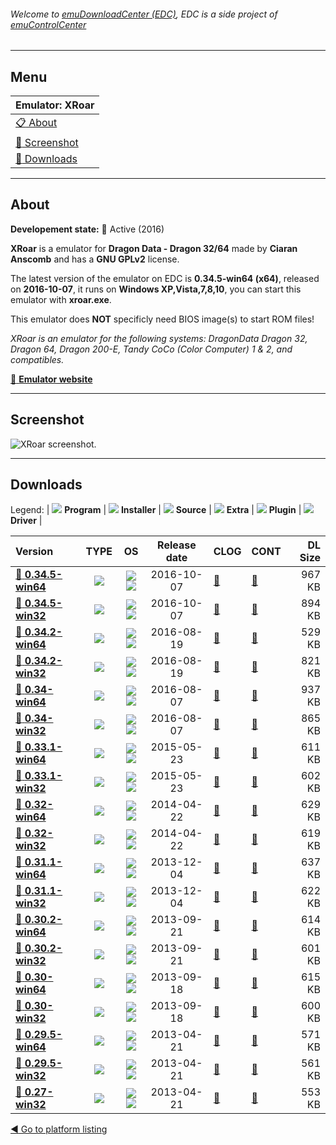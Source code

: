 ###### Welcome to [emuDownloadCenter (EDC)](https://github.com/PhoenixInteractiveNL/emuDownloadCenter/wiki/), EDC is a side project of [emuControlCenter](https://github.com/PhoenixInteractiveNL/emuControlCenter/wiki/)
***
## Menu
| **Emulator: XRoar** |
|:---------|
| [:clipboard: About](#about) |
| [:sunrise: Screenshot](#screenshot) |
| [:floppy_disk: Downloads](#downloads) |
***
## About
**Developement state:** :large_blue_circle: Active (2016)

**XRoar** is a emulator for **Dragon Data - Dragon 32/64** made by **Ciaran Anscomb** and has a **GNU GPLv2** license.

The latest version of the emulator on EDC is **0.34.5-win64 (x64)**, released on **2016-10-07**, it runs on **Windows XP,Vista,7,8,10**, you can start this emulator with **xroar.exe**.

This emulator does **NOT** specificly need BIOS image(s) to start ROM files!

_XRoar is an emulator for the following systems: DragonData Dragon 32, Dragon 64, Dragon 200-E, Tandy CoCo (Color Computer) 1 & 2, and compatibles._

[:link: **Emulator website**](http://www.6809.org.uk/xroar/)
***
## Screenshot
![](https://raw.githubusercontent.com/PhoenixInteractiveNL/emuDownloadCenter/master/hooks/xroar/emulator_screen_01.jpg "XRoar screenshot.")
***
## Downloads
Legend:
| ![](https://raw.githubusercontent.com/wiki/PhoenixInteractiveNL/emuDownloadCenter/images_misc/icon_program_24.png) **Program** | 
![](https://raw.githubusercontent.com/wiki/PhoenixInteractiveNL/emuDownloadCenter/images_misc/icon_installer_24.png) **Installer** | 
![](https://raw.githubusercontent.com/wiki/PhoenixInteractiveNL/emuDownloadCenter/images_misc/icon_source_code_24.png) **Source** | 
![](https://raw.githubusercontent.com/wiki/PhoenixInteractiveNL/emuDownloadCenter/images_misc/icon_extra_24.png) **Extra** | 
![](https://raw.githubusercontent.com/wiki/PhoenixInteractiveNL/emuDownloadCenter/images_misc/icon_plugin_24.png) **Plugin** | 
![](https://raw.githubusercontent.com/wiki/PhoenixInteractiveNL/emuDownloadCenter/images_misc/icon_driver_24.png) **Driver** | 
 
| Version  | TYPE | OS | Release date  | CLOG | CONT | DL Size  |
|:---------|:----:|:--:|:-------------:|:-----|:-----|---------:|
| [:floppy_disk: **0.34.5-win64**](https://github.com/PhoenixInteractiveNL/edc-repo0003/raw/master/xroar/0.34.5-win64.7z) | ![](https://raw.githubusercontent.com/wiki/PhoenixInteractiveNL/emuDownloadCenter/images_misc/icon_program_24.png) | ![](https://raw.githubusercontent.com/wiki/PhoenixInteractiveNL/emuDownloadCenter/images_misc/logo_windows_24.png)![](https://raw.githubusercontent.com/wiki/PhoenixInteractiveNL/emuDownloadCenter/images_misc/icon_64-bit_24.png) | 2016-10-07 | [:page_facing_up:](https://github.com/PhoenixInteractiveNL/edc-repo0003/blob/master/xroar/0.34.5-win64_changelog.txt) | [:mag_right:](https://github.com/PhoenixInteractiveNL/edc-repo0003/blob/master/xroar/0.34.5-win64_contents.txt) | 967 KB |
| [:floppy_disk: **0.34.5-win32**](https://github.com/PhoenixInteractiveNL/edc-repo0003/raw/master/xroar/0.34.5-win32.7z) | ![](https://raw.githubusercontent.com/wiki/PhoenixInteractiveNL/emuDownloadCenter/images_misc/icon_program_24.png) | ![](https://raw.githubusercontent.com/wiki/PhoenixInteractiveNL/emuDownloadCenter/images_misc/logo_windows_24.png)![](https://raw.githubusercontent.com/wiki/PhoenixInteractiveNL/emuDownloadCenter/images_misc/icon_32-bit_24.png) | 2016-10-07 | [:page_facing_up:](https://github.com/PhoenixInteractiveNL/edc-repo0003/blob/master/xroar/0.34.5-win32_changelog.txt) | [:mag_right:](https://github.com/PhoenixInteractiveNL/edc-repo0003/blob/master/xroar/0.34.5-win32_contents.txt) | 894 KB |
| [:floppy_disk: **0.34.2-win64**](https://github.com/PhoenixInteractiveNL/edc-repo0003/raw/master/xroar/0.34.2-win64.7z) | ![](https://raw.githubusercontent.com/wiki/PhoenixInteractiveNL/emuDownloadCenter/images_misc/icon_program_24.png) | ![](https://raw.githubusercontent.com/wiki/PhoenixInteractiveNL/emuDownloadCenter/images_misc/logo_windows_24.png)![](https://raw.githubusercontent.com/wiki/PhoenixInteractiveNL/emuDownloadCenter/images_misc/icon_64-bit_24.png) | 2016-08-19 | [:page_facing_up:](https://github.com/PhoenixInteractiveNL/edc-repo0003/blob/master/xroar/0.34.2-win64_changelog.txt) | [:mag_right:](https://github.com/PhoenixInteractiveNL/edc-repo0003/blob/master/xroar/0.34.2-win64_contents.txt) | 529 KB |
| [:floppy_disk: **0.34.2-win32**](https://github.com/PhoenixInteractiveNL/edc-repo0003/raw/master/xroar/0.34.2-win32.7z) | ![](https://raw.githubusercontent.com/wiki/PhoenixInteractiveNL/emuDownloadCenter/images_misc/icon_program_24.png) | ![](https://raw.githubusercontent.com/wiki/PhoenixInteractiveNL/emuDownloadCenter/images_misc/logo_windows_24.png)![](https://raw.githubusercontent.com/wiki/PhoenixInteractiveNL/emuDownloadCenter/images_misc/icon_32-bit_24.png) | 2016-08-19 | [:page_facing_up:](https://github.com/PhoenixInteractiveNL/edc-repo0003/blob/master/xroar/0.34.2-win32_changelog.txt) | [:mag_right:](https://github.com/PhoenixInteractiveNL/edc-repo0003/blob/master/xroar/0.34.2-win32_contents.txt) | 821 KB |
| [:floppy_disk: **0.34-win64**](https://github.com/PhoenixInteractiveNL/edc-repo0003/raw/master/xroar/0.34-win64.7z) | ![](https://raw.githubusercontent.com/wiki/PhoenixInteractiveNL/emuDownloadCenter/images_misc/icon_program_24.png) | ![](https://raw.githubusercontent.com/wiki/PhoenixInteractiveNL/emuDownloadCenter/images_misc/logo_windows_24.png)![](https://raw.githubusercontent.com/wiki/PhoenixInteractiveNL/emuDownloadCenter/images_misc/icon_64-bit_24.png) | 2016-08-07 | [:page_facing_up:](https://github.com/PhoenixInteractiveNL/edc-repo0003/blob/master/xroar/0.34-win64_changelog.txt) | [:mag_right:](https://github.com/PhoenixInteractiveNL/edc-repo0003/blob/master/xroar/0.34-win64_contents.txt) | 937 KB |
| [:floppy_disk: **0.34-win32**](https://github.com/PhoenixInteractiveNL/edc-repo0003/raw/master/xroar/0.34-win32.7z) | ![](https://raw.githubusercontent.com/wiki/PhoenixInteractiveNL/emuDownloadCenter/images_misc/icon_program_24.png) | ![](https://raw.githubusercontent.com/wiki/PhoenixInteractiveNL/emuDownloadCenter/images_misc/logo_windows_24.png)![](https://raw.githubusercontent.com/wiki/PhoenixInteractiveNL/emuDownloadCenter/images_misc/icon_32-bit_24.png) | 2016-08-07 | [:page_facing_up:](https://github.com/PhoenixInteractiveNL/edc-repo0003/blob/master/xroar/0.34-win32_changelog.txt) | [:mag_right:](https://github.com/PhoenixInteractiveNL/edc-repo0003/blob/master/xroar/0.34-win32_contents.txt) | 865 KB |
| [:floppy_disk: **0.33.1-win64**](https://github.com/PhoenixInteractiveNL/edc-repo0003/raw/master/xroar/0.33.1-win64.7z) | ![](https://raw.githubusercontent.com/wiki/PhoenixInteractiveNL/emuDownloadCenter/images_misc/icon_program_24.png) | ![](https://raw.githubusercontent.com/wiki/PhoenixInteractiveNL/emuDownloadCenter/images_misc/logo_windows_24.png)![](https://raw.githubusercontent.com/wiki/PhoenixInteractiveNL/emuDownloadCenter/images_misc/icon_64-bit_24.png) | 2015-05-23 | [:page_facing_up:](https://github.com/PhoenixInteractiveNL/edc-repo0003/blob/master/xroar/0.33.1-win64_changelog.txt) | [:mag_right:](https://github.com/PhoenixInteractiveNL/edc-repo0003/blob/master/xroar/0.33.1-win64_contents.txt) | 611 KB |
| [:floppy_disk: **0.33.1-win32**](https://github.com/PhoenixInteractiveNL/edc-repo0003/raw/master/xroar/0.33.1-win32.7z) | ![](https://raw.githubusercontent.com/wiki/PhoenixInteractiveNL/emuDownloadCenter/images_misc/icon_program_24.png) | ![](https://raw.githubusercontent.com/wiki/PhoenixInteractiveNL/emuDownloadCenter/images_misc/logo_windows_24.png)![](https://raw.githubusercontent.com/wiki/PhoenixInteractiveNL/emuDownloadCenter/images_misc/icon_32-bit_24.png) | 2015-05-23 | [:page_facing_up:](https://github.com/PhoenixInteractiveNL/edc-repo0003/blob/master/xroar/0.33.1-win32_changelog.txt) | [:mag_right:](https://github.com/PhoenixInteractiveNL/edc-repo0003/blob/master/xroar/0.33.1-win32_contents.txt) | 602 KB |
| [:floppy_disk: **0.32-win64**](https://github.com/PhoenixInteractiveNL/edc-repo0003/raw/master/xroar/0.32-win64.7z) | ![](https://raw.githubusercontent.com/wiki/PhoenixInteractiveNL/emuDownloadCenter/images_misc/icon_program_24.png) | ![](https://raw.githubusercontent.com/wiki/PhoenixInteractiveNL/emuDownloadCenter/images_misc/logo_windows_24.png)![](https://raw.githubusercontent.com/wiki/PhoenixInteractiveNL/emuDownloadCenter/images_misc/icon_64-bit_24.png) | 2014-04-22 | [:page_facing_up:](https://github.com/PhoenixInteractiveNL/edc-repo0003/blob/master/xroar/0.32-win64_changelog.txt) | [:mag_right:](https://github.com/PhoenixInteractiveNL/edc-repo0003/blob/master/xroar/0.32-win64_contents.txt) | 629 KB |
| [:floppy_disk: **0.32-win32**](https://github.com/PhoenixInteractiveNL/edc-repo0003/raw/master/xroar/0.32-win32.7z) | ![](https://raw.githubusercontent.com/wiki/PhoenixInteractiveNL/emuDownloadCenter/images_misc/icon_program_24.png) | ![](https://raw.githubusercontent.com/wiki/PhoenixInteractiveNL/emuDownloadCenter/images_misc/logo_windows_24.png)![](https://raw.githubusercontent.com/wiki/PhoenixInteractiveNL/emuDownloadCenter/images_misc/icon_32-bit_24.png) | 2014-04-22 | [:page_facing_up:](https://github.com/PhoenixInteractiveNL/edc-repo0003/blob/master/xroar/0.32-win32_changelog.txt) | [:mag_right:](https://github.com/PhoenixInteractiveNL/edc-repo0003/blob/master/xroar/0.32-win32_contents.txt) | 619 KB |
| [:floppy_disk: **0.31.1-win64**](https://github.com/PhoenixInteractiveNL/edc-repo0003/raw/master/xroar/0.31.1-win64.7z) | ![](https://raw.githubusercontent.com/wiki/PhoenixInteractiveNL/emuDownloadCenter/images_misc/icon_program_24.png) | ![](https://raw.githubusercontent.com/wiki/PhoenixInteractiveNL/emuDownloadCenter/images_misc/logo_windows_24.png)![](https://raw.githubusercontent.com/wiki/PhoenixInteractiveNL/emuDownloadCenter/images_misc/icon_64-bit_24.png) | 2013-12-04 | [:page_facing_up:](https://github.com/PhoenixInteractiveNL/edc-repo0003/blob/master/xroar/0.31.1-win64_changelog.txt) | [:mag_right:](https://github.com/PhoenixInteractiveNL/edc-repo0003/blob/master/xroar/0.31.1-win64_contents.txt) | 637 KB |
| [:floppy_disk: **0.31.1-win32**](https://github.com/PhoenixInteractiveNL/edc-repo0003/raw/master/xroar/0.31.1-win32.7z) | ![](https://raw.githubusercontent.com/wiki/PhoenixInteractiveNL/emuDownloadCenter/images_misc/icon_program_24.png) | ![](https://raw.githubusercontent.com/wiki/PhoenixInteractiveNL/emuDownloadCenter/images_misc/logo_windows_24.png)![](https://raw.githubusercontent.com/wiki/PhoenixInteractiveNL/emuDownloadCenter/images_misc/icon_32-bit_24.png) | 2013-12-04 | [:page_facing_up:](https://github.com/PhoenixInteractiveNL/edc-repo0003/blob/master/xroar/0.31.1-win32_changelog.txt) | [:mag_right:](https://github.com/PhoenixInteractiveNL/edc-repo0003/blob/master/xroar/0.31.1-win32_contents.txt) | 622 KB |
| [:floppy_disk: **0.30.2-win64**](https://github.com/PhoenixInteractiveNL/edc-repo0003/raw/master/xroar/0.30.2-win64.7z) | ![](https://raw.githubusercontent.com/wiki/PhoenixInteractiveNL/emuDownloadCenter/images_misc/icon_program_24.png) | ![](https://raw.githubusercontent.com/wiki/PhoenixInteractiveNL/emuDownloadCenter/images_misc/logo_windows_24.png)![](https://raw.githubusercontent.com/wiki/PhoenixInteractiveNL/emuDownloadCenter/images_misc/icon_64-bit_24.png) | 2013-09-21 | [:page_facing_up:](https://github.com/PhoenixInteractiveNL/edc-repo0003/blob/master/xroar/0.30.2-win64_changelog.txt) | [:mag_right:](https://github.com/PhoenixInteractiveNL/edc-repo0003/blob/master/xroar/0.30.2-win64_contents.txt) | 614 KB |
| [:floppy_disk: **0.30.2-win32**](https://github.com/PhoenixInteractiveNL/edc-repo0003/raw/master/xroar/0.30.2-win32.7z) | ![](https://raw.githubusercontent.com/wiki/PhoenixInteractiveNL/emuDownloadCenter/images_misc/icon_program_24.png) | ![](https://raw.githubusercontent.com/wiki/PhoenixInteractiveNL/emuDownloadCenter/images_misc/logo_windows_24.png)![](https://raw.githubusercontent.com/wiki/PhoenixInteractiveNL/emuDownloadCenter/images_misc/icon_32-bit_24.png) | 2013-09-21 | [:page_facing_up:](https://github.com/PhoenixInteractiveNL/edc-repo0003/blob/master/xroar/0.30.2-win32_changelog.txt) | [:mag_right:](https://github.com/PhoenixInteractiveNL/edc-repo0003/blob/master/xroar/0.30.2-win32_contents.txt) | 601 KB |
| [:floppy_disk: **0.30-win64**](https://github.com/PhoenixInteractiveNL/edc-repo0003/raw/master/xroar/0.30-win64.7z) | ![](https://raw.githubusercontent.com/wiki/PhoenixInteractiveNL/emuDownloadCenter/images_misc/icon_program_24.png) | ![](https://raw.githubusercontent.com/wiki/PhoenixInteractiveNL/emuDownloadCenter/images_misc/logo_windows_24.png)![](https://raw.githubusercontent.com/wiki/PhoenixInteractiveNL/emuDownloadCenter/images_misc/icon_64-bit_24.png) | 2013-09-18 | [:page_facing_up:](https://github.com/PhoenixInteractiveNL/edc-repo0003/blob/master/xroar/0.30-win64_changelog.txt) | [:mag_right:](https://github.com/PhoenixInteractiveNL/edc-repo0003/blob/master/xroar/0.30-win64_contents.txt) | 615 KB |
| [:floppy_disk: **0.30-win32**](https://github.com/PhoenixInteractiveNL/edc-repo0003/raw/master/xroar/0.30-win32.7z) | ![](https://raw.githubusercontent.com/wiki/PhoenixInteractiveNL/emuDownloadCenter/images_misc/icon_program_24.png) | ![](https://raw.githubusercontent.com/wiki/PhoenixInteractiveNL/emuDownloadCenter/images_misc/logo_windows_24.png)![](https://raw.githubusercontent.com/wiki/PhoenixInteractiveNL/emuDownloadCenter/images_misc/icon_32-bit_24.png) | 2013-09-18 | [:page_facing_up:](https://github.com/PhoenixInteractiveNL/edc-repo0003/blob/master/xroar/0.30-win32_changelog.txt) | [:mag_right:](https://github.com/PhoenixInteractiveNL/edc-repo0003/blob/master/xroar/0.30-win32_contents.txt) | 600 KB |
| [:floppy_disk: **0.29.5-win64**](https://github.com/PhoenixInteractiveNL/edc-repo0003/raw/master/xroar/0.29.5-win64.7z) | ![](https://raw.githubusercontent.com/wiki/PhoenixInteractiveNL/emuDownloadCenter/images_misc/icon_program_24.png) | ![](https://raw.githubusercontent.com/wiki/PhoenixInteractiveNL/emuDownloadCenter/images_misc/logo_windows_24.png)![](https://raw.githubusercontent.com/wiki/PhoenixInteractiveNL/emuDownloadCenter/images_misc/icon_64-bit_24.png) | 2013-04-21 | [:page_facing_up:](https://github.com/PhoenixInteractiveNL/edc-repo0003/blob/master/xroar/0.29.5-win64_changelog.txt) | [:mag_right:](https://github.com/PhoenixInteractiveNL/edc-repo0003/blob/master/xroar/0.29.5-win64_contents.txt) | 571 KB |
| [:floppy_disk: **0.29.5-win32**](https://github.com/PhoenixInteractiveNL/edc-repo0003/raw/master/xroar/0.29.5-win32.7z) | ![](https://raw.githubusercontent.com/wiki/PhoenixInteractiveNL/emuDownloadCenter/images_misc/icon_program_24.png) | ![](https://raw.githubusercontent.com/wiki/PhoenixInteractiveNL/emuDownloadCenter/images_misc/logo_windows_24.png)![](https://raw.githubusercontent.com/wiki/PhoenixInteractiveNL/emuDownloadCenter/images_misc/icon_32-bit_24.png) | 2013-04-21 | [:page_facing_up:](https://github.com/PhoenixInteractiveNL/edc-repo0003/blob/master/xroar/0.29.5-win32_changelog.txt) | [:mag_right:](https://github.com/PhoenixInteractiveNL/edc-repo0003/blob/master/xroar/0.29.5-win32_contents.txt) | 561 KB |
| [:floppy_disk: **0.27-win32**](https://github.com/PhoenixInteractiveNL/edc-repo0003/raw/master/xroar/0.27-win32.7z) | ![](https://raw.githubusercontent.com/wiki/PhoenixInteractiveNL/emuDownloadCenter/images_misc/icon_program_24.png) | ![](https://raw.githubusercontent.com/wiki/PhoenixInteractiveNL/emuDownloadCenter/images_misc/logo_windows_24.png)![](https://raw.githubusercontent.com/wiki/PhoenixInteractiveNL/emuDownloadCenter/images_misc/icon_32-bit_24.png) | 2013-04-21 | [:page_facing_up:](https://github.com/PhoenixInteractiveNL/edc-repo0003/blob/master/xroar/0.27-win32_changelog.txt) | [:mag_right:](https://github.com/PhoenixInteractiveNL/edc-repo0003/blob/master/xroar/0.27-win32_contents.txt) | 553 KB |

[:arrow_backward: Go to platform listing](https://github.com/PhoenixInteractiveNL/emuDownloadCenter/wiki/EDC-Platform-List)

